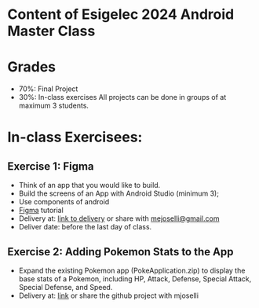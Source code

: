 # Content of Esigelec 2024 Android Master Class

# Grades
- 70%: Final Project
- 30%: In-class exercises
All projects can be done in groups of at maximum 3 students.

# In-class Exercisees:

## Exercise 1: Figma
- Think of an app that you would like to build.
- Build the screens of an App with Android Studio (minimum 3);
- Use components of android 
- [Figma](https://www.figma.com/community/file/1101784689160904535/mobile-app-design-figma-tutorial-for-beginners) tutorial
- Delivery at: [link to delivery](https://www.dropbox.com/request/snIgwDPJUk6BLkqndNXn) or share with mejoselli@gmail.com
- Deliver date: before the last day of class.

## Exercise 2: Adding Pokemon Stats to the App
- Expand the existing Pokemon app (PokeApplication.zip) to display the base stats of a Pokemon, including HP, Attack, Defense, Special Attack, Special Defense, and Speed.
- Delivery at: [link](https://www.dropbox.com/request/j4LqBONi1rl9ydyLiKfn) or share the github project with mjoselli


